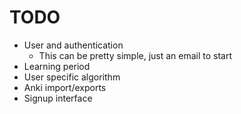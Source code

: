 # TODO
* User and authentication
    - This can be pretty simple, just an email to start
* Learning period 
* User specific algorithm
* Anki import/exports
* Signup interface
